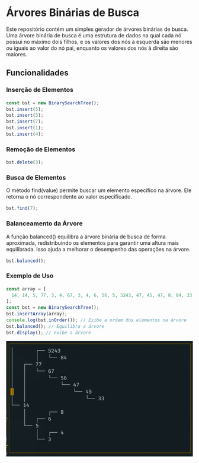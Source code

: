 # Árvores Binárias de Busca

Este repositório contém um simples gerador de árvores binárias de busca. Uma árvore binária de busca é uma estrutura de dados na qual cada nó possui no máximo dois filhos, e os valores dos nós à esquerda são menores ou iguais ao valor do nó pai, enquanto os valores dos nós à direita são maiores.

## Funcionalidades

### Inserção de Elementos

```javascript
const bst = new BinarySearchTree();
bst.insert(5);
bst.insert(3);
bst.insert(7);
bst.insert(1);
bst.insert(4);
```

### Remoção de Elementos

```javascript
bst.delete(3);
```

### Busca de Elementos

O método find(value) permite buscar um elemento específico na árvore. Ele retorna o nó correspondente ao valor especificado.

```javascript
bst.find(7);
```

### Balanceamento da Árvore

A função balanced() equilibra a árvore binária de busca de forma aproximada, redistribuindo os elementos para garantir uma altura mais equilibrada. Isso ajuda a melhorar o desempenho das operações na árvore.

```javascript
bst.balanced();
```

### Exemplo de Uso

```javascript
const array = [
  14, 14, 5, 77, 3, 4, 67, 3, 4, 6, 56, 5, 5243, 47, 45, 47, 8, 84, 33,
];
const bst = new BinarySearchTree();
bst.insertArray(array);
console.log(bst.inOrder()); // Exibe a ordem dos elementos na árvore
bst.balanced(); // Equilibra a árvore
bst.display(); // Exibe a árvore
```

![A screenshot of the Binary Search Trees assignment](https://github.com/jhenriquem/binary-search-tree/blob/main/img.png)
